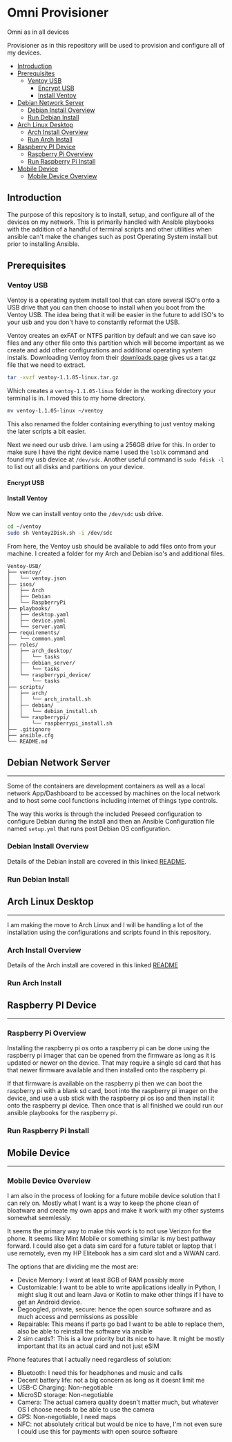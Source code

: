 # Omni Provisioner

Omni as in all devices

Provisioner as in this repository will be used to provision and configure all of my devices.

<!-- mtoc-start -->

* [Introduction](#introduction)
* [Prerequisites](#prerequisites)
  * [Ventoy USB](#ventoy-usb)
    * [Encrypt USB](#encrypt-usb)
    * [Install Ventoy](#install-ventoy)
* [Debian Network Server](#debian-network-server)
  * [Debian Install Overview](#debian-install-overview)
  * [Run Debian Install](#run-debian-install)
* [Arch Linux Desktop](#arch-linux-desktop)
  * [Arch Install Overview](#arch-install-overview)
  * [Run Arch Install](#run-arch-install)
* [Raspberry PI Device](#raspberry-pi-device)
  * [Raspberry Pi Overview](#raspberry-pi-overview)
  * [Run Raspberry Pi Install](#run-raspberry-pi-install)
* [Mobile Device](#mobile-device)
  * [Mobile Device Overview](#mobile-device-overview)

<!-- mtoc-end -->

## Introduction

The purpose of this repository is to install, setup, and configure all of the devices on my network. This is primarily handled with Ansible playbooks with the addition of a handful of terminal scripts and other utilities when ansible
can't make the changes such as post Operating System install but prior to installing Ansible.

## Prerequisites

### Ventoy USB

Ventoy is a operating system install tool that can store several ISO's onto a USB drive that you can then choose to install when you boot from the Ventoy USB.
The idea being that it will be easier in the future to add ISO's to your usb and you don't have to constantly reformat the USB.

Ventoy creates an exFAT or NTFS parition by default and we can save iso files and any other file onto this partition
which will become important as we create and add other configurations and additional operating system installs.
Downloading Ventoy from their [downloads page](https://www.ventoy.net/en/download.html) gives us a tar.gz file that we need to extract.

```bash
tar -xvzf ventoy-1.1.05-linux.tar.gz
```

Which creates a `ventoy-1.1.05-linux` folder in the working directory your terminal is in. I moved this to my home
directory.

```bash
mv ventoy-1.1.05-linux ~/ventoy
```

This also renamed the folder containing everything to just ventoy making the later scripts a bit easier.

Next we need our usb drive. I am using a 256GB drive for this. In order to make sure I have the right device name
I used the `lsblk` command and found my usb device at `/dev/sdc`. Another useful command is `sudo fdisk -l` to list
out all disks and partitions on your device.

#### Encrypt USB

#### Install Ventoy

Now we can install ventoy onto the `/dev/sdc` usb drive.

```bash
cd ~/ventoy
sudo sh Ventoy2Disk.sh -i /dev/sdc
```

From here, the Ventoy usb should be available to add files onto from your machine. I created a folder for my
Arch and Debian iso's and additional files.

```
Ventoy-USB/
├── ventoy/
│   └── ventoy.json
├── isos/
│   ├── Arch
│   ├── Debian
│   └── RaspberryPi
├── playbooks/
│   ├── desktop.yaml
│   ├── device.yaml
│   └── server.yaml
├── requirements/
│   └── common.yaml
├── roles/
│   ├── arch_desktop/
│   │   └── tasks
│   ├── debian_server/
│   │   └── tasks
│   └── raspberrypi_device/
│       └── tasks
├── scripts/
│   ├── arch/
│   │   └── arch_install.sh
│   ├── debian/
│   │   └── debian_install.sh
│   └── raspberrypi/
│       └── raspberrypi_install.sh
├── .gitignore
├── ansible.cfg
└── README.md
```

## Debian Network Server

---

Some of the containers are development containers as well as a local network App/Dashboard to be accessed by machines on the local network and to host some cool functions including internet of things type controls.

The way this works is through the included Preseed configuration to configure Debian during the install and then an Ansible Configuration file named `setup.yml` that runs post Debian OS configuration.

### Debian Install Overview

Details of the Debian install are covered in this linked [README](./roles/debian_server/README.md).

### Run Debian Install

## Arch Linux Desktop

---

I am making the move to Arch Linux and I will be handling a lot of the installation using the configurations and
scripts found in this repository.

### Arch Install Overview

Details of the Arch install are covered in this linked [README](./roles/arch_desktop/README.md)

### Run Arch Install

## Raspberry PI Device

---

### Raspberry Pi Overview

Installing the raspberry pi os onto a raspberry pi can be done using the raspberry pi imager that can be opened from the firmware as long as it is updated or newer on the device. That may require a single sd card that has
that newer firmware available and then installed onto the raspberry pi.

If that firmware is available on the raspberry pi then we can boot the raspberry pi with a blank sd card, boot into the raspberry pi imager on the device, and use a usb stick with the raspberry pi os iso and then install
it onto the raspberry pi device. Then once that is all finished we could run our ansible playbooks for the raspberry pi.

### Run Raspberry Pi Install

## Mobile Device

---

### Mobile Device Overview

I am also in the process of looking for a future mobile device solution that I can rely on. Mostly what I want is a way to keep the phone clean of bloatware and create my own apps and make it work with my other systems
somewhat seemlessly.

It seems the primary way to make this work is to not use Verizon for the phone. It seems like Mint Mobile or something similar is my best pathway forward. I could also get a data sim card for a future tablet or laptop
that I use remotely, even my HP Elitebook has a sim card slot and a WWAN card.

The options that are dividing me the most are:

- Device Memory: I want at least 8GB of RAM possibly more
- Customizable: I want to be able to write applications ideally in Python, I might slug it out and learn Java or Kotlin to make other things if I have to get an Android device.
- Degoogled, private, secure: hence the open source software and as much access and permissions as possible
- Repairable: This means if parts go bad I want to be able to replace them, also be able to reinstall the software via ansible
- 2 sim cards?: This is a low priority but its nice to have. It might be mostly important that its an actual card and not just eSIM

Phone features that I actually need regardless of solution:

- Bluetooth: I need this for headphones and music and calls
- Decent battery life: not a big concern as long as it doesnt limit me
- USB-C Charging: Non-negotiable
- MicroSD storage: Non-negotiable
- Camera: The actual camera quality doesn't matter much, but whatever OS I choose needs to be able to use the camera
- GPS: Non-negotiable, I need maps
- NFC: not absolutely critical but would be nice to have, I'm not even sure I could use this for payments with open source software
